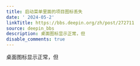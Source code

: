 ```yaml
---
title: 启动菜单里面的项目图标丢失
date: ' 2024-05-2'
linkTitle: https://bbs.deepin.org/zh/post/272711
source: deepin_bbs
description: 桌面图标显示正常，但
disable_comments: true
---
```

桌面图标显示正常，但
